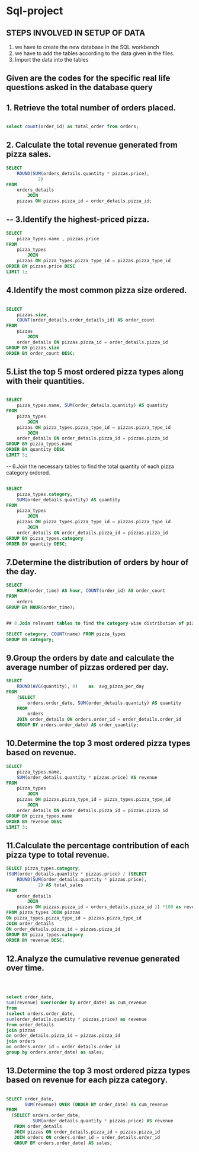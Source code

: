 # Sql-project

## STEPS INVOLVED IN SETUP OF DATA

 1. we have to create the new database in the SQL workbench
 2. we have to add the tables according to the data given in the files.
 3. Import the data into the tables 
## Given are the codes for the specific real  life questions asked in the database query 




## 1. Retrieve the total number of orders placed.

```sql

select count(order_id) as total_order from orders;

```

## 2. Calculate the total revenue generated from pizza sales.

```sql
SELECT 
    ROUND(SUM(orders_details.quantity * pizzas.price),
            2)
FROM
    orders_details
        JOIN
    pizzas ON pizzas.pizza_id = order_details.pizza_id;

```

## -- 3.Identify the highest-priced pizza.

```sql
SELECT 
    pizza_types.name , pizzas.price
FROM
    pizza_types
        JOIN
    pizzas ON pizza_types.pizza_type_id = pizzas.pizza_type_id
ORDER BY pizzas.price DESC
LIMIT 1;

```

##  4.Identify the most common pizza size ordered.

```sql

SELECT 
    pizzas.size,
    COUNT(order_details.order_details_id) AS order_count
FROM
    pizzas
        JOIN
    order_details ON pizzas.pizza_id = order_details.pizza_id
GROUP BY pizzas.size
ORDER BY order_count DESC;


```


## 5.List the top 5 most ordered pizza types along with their quantities.

```sql

SELECT 
    pizza_types.name, SUM(order_details.quantity) AS quantity
FROM
    pizza_types
        JOIN
    pizzas ON pizza_types.pizza_type_id = pizzas.pizza_type_id
        JOIN
    order_details ON order_details.pizza_id = pizzas.pizza_id
GROUP BY pizza_types.name
ORDER BY quantity DESC
LIMIT 5;

```
-- 6.Join the necessary tables to find the total quantity of each pizza category ordered.
```sql

SELECT 
    pizza_types.category,
    SUM(order_details.quantity) AS quantity
FROM
    pizza_types
        JOIN
    pizzas ON pizza_types.pizza_type_id = pizzas.pizza_type_id
        JOIN
    order_details ON order_details.pizza_id = pizzas.pizza_id
GROUP BY pizza_types.category
ORDER BY quantity DESC;

```


## 7.Determine the distribution of orders by hour of the day.

```sql
SELECT
    HOUR(order_time) AS hour, COUNT(order_id) AS order_count
FROM
    orders
GROUP BY HOUR(order_time);


## 8.Join relevant tables to find the category-wise distribution of pizzas.

SELECT category, COUNT(name) FROM pizza_types
GROUP BY category;


```


## 9.Group the orders by date and calculate the average number of pizzas ordered per day.

```sql
SELECT 
    ROUND(AVG(quantity), 0)    as  avg_pizza_per_day
FROM
    (SELECT 
        orders.order_date, SUM(order_details.quantity) AS quantity
    FROM
        orders
    JOIN order_details ON orders.order_id = order_details.order_id
    GROUP BY orders.order_date) AS order_quantity;
```

## 10.Determine the top 3 most ordered pizza types based on revenue.
```sql
SELECT 
    pizza_types.name,
    SUM(order_details.quantity * pizzas.price) AS revenue
FROM
    pizza_types
        JOIN
    pizzas ON pizzas.pizza_type_id = pizza_types.pizza_type_id
        JOIN
    order_details ON order_details.pizza_id = pizzas.pizza_id
GROUP BY pizza_types.name
ORDER BY revenue DESC
LIMIT 3;

```

## 11.Calculate the percentage contribution of each pizza type to total revenue.
```sql
SELECT pizza_types.category,
(SUM(order_details.quantity * pizzas.price) / (SELECT 
    ROUND(SUM(order_details.quantity * pizzas.price),
            2) AS total_sales
FROM
    order_details
        JOIN
    pizzas ON pizzas.pizza_id = orders_details.pizza_id )) *100 as revenue
FROM pizza_types JOIN pizzas
ON pizza_types.pizza_type_id = pizzas.pizza_type_id
JOIN order_details
ON order_details.pizza_id = pizzas.pizza_id
GROUP BY pizza_types.category 
ORDER BY revenue DESC;


```


## 12.Analyze the cumulative revenue generated over time.

```sql



select order_date, 
sum(revenue) over(order by order_date) as cum_revenue 
from 
(select orders.order_date, 
sum(order_details.quantity * pizzas.price) as revenue 
from order_details 
join pizzas 
on order_details.pizza_id = pizzas.pizza_id 
join orders 
on orders.order_id = order_details.order_id 
group by orders.order_date) as sales;


```

 
## 13.Determine the top 3 most ordered pizza types based on revenue for each pizza category.

```sql

SELECT order_date,
       SUM(revenue) OVER (ORDER BY order_date) AS cum_revenue
FROM
  (SELECT orders.order_date,
          SUM(order_details.quantity * pizzas.price) AS revenue
   FROM order_details
   JOIN pizzas ON order_details.pizza_id = pizzas.pizza_id
   JOIN orders ON orders.order_id = order_details.order_id
   GROUP BY orders.order_date) AS sales;

```
    
    

